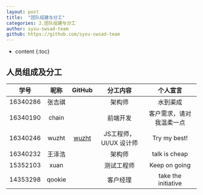 ```yaml
---
layout: post
title:  "团队组建与分工"
categories: 2.团队组建与分工
author: sysu-swsad-team
github: https://github.com/sysu-swsad-team
---
```


* content
{:toc}


## 人员组成及分工
| 学号 | 昵称 | GitHub | 分工内容 | 个人宣言 |
| :--: | :--: | :--: | :--: | :--: |
| 16340286 | 张吉祺 |  | 架构师 | 水到渠成 |
| 16340190 | chain | | 前端开发| 客户需求，请对我温柔一点 |
| 16340246 | wuzht | [wuzht](https://github.com/wuzht) | JS工程师，UI/UX 设计师 | Try my best! |
| 16340232 | 王泽浩 |  | 架构师 | talk is cheap |
| 15352103 | xuan |  | 测试工程师 | Keep on going |
| 14353298 | qookie |  | 客户经理 | take the initiative |
